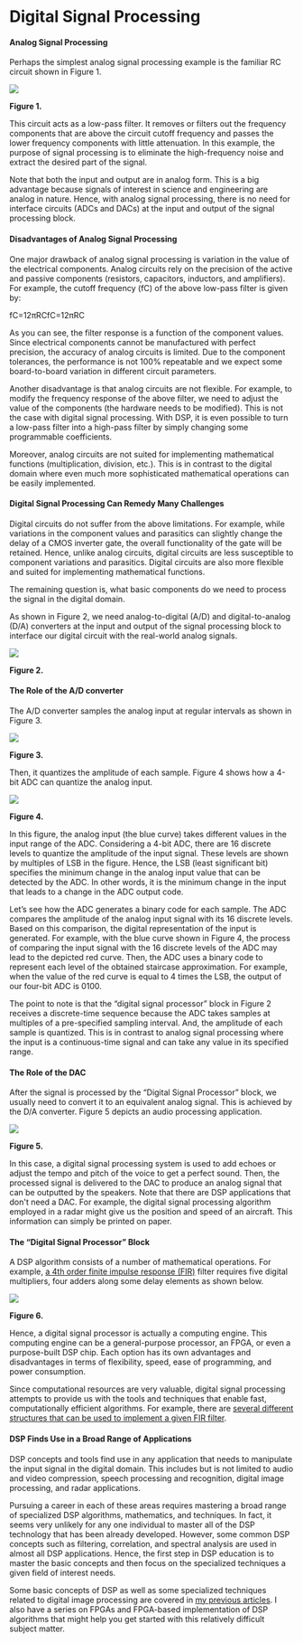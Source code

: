 # Digital Signal Processing

#### Analog Signal Processing

Perhaps the simplest analog signal processing example is the familiar RC circuit shown in Figure 1.

![](https://www.allaboutcircuits.com/uploads/articles/fig1-an-introduction-to-digital-signal-processing.jpg)

**Figure 1.**

This circuit acts as a low-pass filter. It removes or filters out the frequency components that are above the circuit cutoff frequency and passes the lower frequency components with little attenuation. In this example, the purpose of signal processing is to eliminate the high-frequency noise and extract the desired part of the signal.

Note that both the input and output are in analog form. This is a big advantage because signals of interest in science and engineering are analog in nature. Hence, with analog signal processing, there is no need for interface circuits \(ADCs and DACs\) at the input and output of the signal processing block.

#### Disadvantages of Analog Signal Processing

One major drawback of analog signal processing is variation in the value of the electrical components. Analog circuits rely on the precision of the active and passive components \(resistors, capacitors, inductors, and amplifiers\). For example, the cutoff frequency \(fC\) of the above low-pass filter is given by:

fC=12πRCfC=12πRC

As you can see, the filter response is a function of the component values. Since electrical components cannot be manufactured with perfect precision, the accuracy of analog circuits is limited. Due to the component tolerances, the performance is not 100% repeatable and we expect some board-to-board variation in different circuit parameters.

Another disadvantage is that analog circuits are not flexible. For example, to modify the frequency response of the above filter, we need to adjust the value of the components \(the hardware needs to be modified\). This is not the case with digital signal processing. With DSP, it is even possible to turn a low-pass filter into a high-pass filter by simply changing some programmable coefficients. 

Moreover, analog circuits are not suited for implementing mathematical functions \(multiplication, division, etc.\). This is in contrast to the digital domain where even much more sophisticated mathematical operations can be easily implemented.

#### Digital Signal Processing Can Remedy Many Challenges

Digital circuits do not suffer from the above limitations. For example, while variations in the component values and parasitics can slightly change the delay of a CMOS inverter gate, the overall functionality of the gate will be retained. Hence, unlike analog circuits, digital circuits are less susceptible to component variations and parasitics. Digital circuits are also more flexible and suited for implementing mathematical functions.

The remaining question is, what basic components do we need to process the signal in the digital domain.

As shown in Figure 2, we need analog-to-digital \(A/D\) and digital-to-analog \(D/A\) converters at the input and output of the signal processing block to interface our digital circuit with the real-world analog signals.  
  
  
![](https://www.allaboutcircuits.com/uploads/articles/fig2-an-introduction-to-digital-signal-processing.jpg)

**Figure 2.**

#### The Role of the A/D converter

The A/D converter samples the analog input at regular intervals as shown in Figure 3.

![](https://www.allaboutcircuits.com/uploads/articles/fig3-an-introduction-to-digital-signal-processing.jpg)

**Figure 3.**

Then, it quantizes the amplitude of each sample. Figure 4 shows how a 4-bit ADC can quantize the analog input.

![](https://www.allaboutcircuits.com/uploads/articles/fig4-an-introduction-to-digital-signal-processing.jpg)

**Figure 4.**

In this figure, the analog input \(the blue curve\) takes different values in the input range of the ADC. Considering a 4-bit ADC, there are 16 discrete levels to quantize the amplitude of the input signal. These levels are shown by multiples of LSB in the figure. Hence, the LSB \(least significant bit\) specifies the minimum change in the analog input value that can be detected by the ADC. In other words, it is the minimum change in the input that leads to a change in the ADC output code.

Let’s see how the ADC generates a binary code for each sample. The ADC compares the amplitude of the analog input signal with its 16 discrete levels. Based on this comparison, the digital representation of the input is generated. For example, with the blue curve shown in Figure 4, the process of comparing the input signal with the 16 discrete levels of the ADC may lead to the depicted red curve. Then, the ADC uses a binary code to represent each level of the obtained staircase approximation. For example, when the value of the red curve is equal to 4 times the LSB, the output of our four-bit ADC is 0100. 

The point to note is that the “digital signal processor” block in Figure 2 receives a discrete-time sequence because the ADC takes samples at multiples of a pre-specified sampling interval. And, the amplitude of each sample is quantized. This is in contrast to analog signal processing where the input is a continuous-time signal and can take any value in its specified range.

#### The Role of the DAC

After the signal is processed by the “Digital Signal Processor” block, we usually need to convert it to an equivalent analog signal. This is achieved by the D/A converter. Figure 5 depicts an audio processing application.

![](https://www.allaboutcircuits.com/uploads/articles/fig5-an-introduction-to-digital-signal-processing.jpg)

**Figure 5.**

In this case, a digital signal processing system is used to add echoes or adjust the tempo and pitch of the voice to get a perfect sound. Then, the processed signal is delivered to the DAC to produce an analog signal that can be outputted by the speakers. Note that there are DSP applications that don't need a DAC. For example, the digital signal processing algorithm employed in a radar might give us the position and speed of an aircraft. This information can simply be printed on paper.

#### The “Digital Signal Processor” Block

A DSP algorithm consists of a number of mathematical operations. For example, [a 4th order finite impulse response \(FIR\)](https://www.allaboutcircuits.com/technical-articles/structures-for-implementing-finite-impulse-response-filters/) filter requires five digital multipliers, four adders along some delay elements as shown below.

![](https://www.allaboutcircuits.com/uploads/articles/fig6-an-introduction-to-digital-signal-processing.jpg)

**Figure 6.**

Hence, a digital signal processor is actually a computing engine. This computing engine can be a general-purpose processor, an FPGA, or even a purpose-built DSP chip. Each option has its own advantages and disadvantages in terms of flexibility, speed, ease of programming, and power consumption.

Since computational resources are very valuable, digital signal processing attempts to provide us with the tools and techniques that enable fast, computationally efficient algorithms. For example, there are [several different structures that can be used to implement a given FIR filter](https://www.allaboutcircuits.com/technical-articles/structures-for-implementing-finite-impulse-response-filters/).

#### DSP Finds Use in a Broad Range of Applications

DSP concepts and tools find use in any application that needs to manipulate the input signal in the digital domain. This includes but is not limited to audio and video compression, speech processing and recognition, digital image processing, and radar applications.

Pursuing a career in each of these areas requires mastering a broad range of specialized DSP algorithms, mathematics, and techniques. In fact, it seems very unlikely for any one individual to master all of the DSP technology that has been already developed. However, some common DSP concepts such as filtering, correlation, and spectral analysis are used in almost all DSP applications. Hence, the first step in DSP education is to master the basic concepts and then focus on the specialized techniques a given field of interest needs.

Some basic concepts of DSP as well as some specialized techniques related to digital image processing are covered in [my previous articles](https://forum.allaboutcircuits.com/ubs/my-articles-on-aac.1135/). I also have a series on FPGAs and FPGA-based implementation of DSP algorithms that might help you get started with this relatively difficult subject matter.

